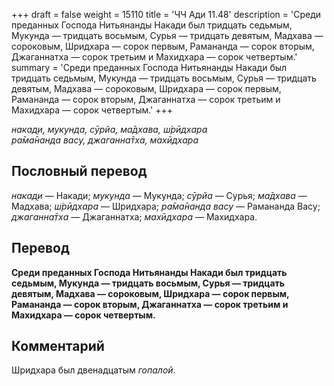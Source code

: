 +++
draft = false
weight = 15110
title = 'ЧЧ Ади 11.48'
description = 'Среди преданных Господа Нитьянанды Накади был тридцать седьмым, Мукунда — тридцать восьмым, Сурья — тридцать девятым, Мадхава — сороковым, Шридхара — сорок первым, Рамананда — сорок вторым, Джаганнатха — сорок третьим и Махидхара — сорок четвертым.'
summary = 'Среди преданных Господа Нитьянанды Накади был тридцать седьмым, Мукунда — тридцать восьмым, Сурья — тридцать девятым, Мадхава — сороковым, Шридхара — сорок первым, Рамананда — сорок вторым, Джаганнатха — сорок третьим и Махидхара — сорок четвертым.'
+++

_накад̣и, мукунда, сӯрйа, ма̄дхава, ш́рӣдхара  
ра̄ма̄нанда васу, джаганна̄тха, махӣдхара_

## Пословный перевод

_накад̣и_ — Накади; _мукунда_ — Мукунда; _сӯрйа_ — Сурья; _ма̄дхава_ — Мадхава; _ш́рӣдхара_ — Шридхара; _ра̄ма̄нанда_ _васу_ — Рамананда Васу; _джаганна̄тха_ — Джаганнатха; _махӣдхара_ — Махидхара.

## Перевод

**Среди преданных Господа Нитьянанды Накади был тридцать седьмым, Мукунда — тридцать восьмым, Сурья — тридцать девятым, Мадхава — сороковым, Шридхара — сорок первым, Рамананда — сорок вторым, Джаганнатха — сорок третьим и Махидхара — сорок четвертым.**

## Комментарий

Шридхара был двенадцатым _гопалой_.
